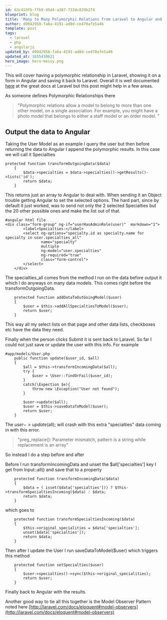 ```yaml
---
id: 63c419fb-ffb9-45d4-a387-733dc829b274
blueprint: blog
title: 'Many to Many Polymorphic Relations from Laravel to Angular and back'
author: d9942950-fa6a-4191-ad8d-ce470afe5a46
template: post
tags:
  - laravel
  - php
  - angularjs
updated_by: d9942950-fa6a-4191-ad8d-ce470afe5a46
updated_at: 1655430621
hero_image: hero-messy.png
---
```

This will cover having a polymorphic relationship in Laravel, showing it on a form in Angular and saving it back to Laravel. Overall it is well documented [here](http://laravel.com/docs/eloquent#many-to-many-polymorphic-relations) at the great docs at Laravel but this post might help in a few areas.

As someone defines Polymorphic Relationships there

>"Polymorphic relations allow a model to belong to more than one other model, on a single association. For example, you might have a photo model that belongs to either a staff model or an order model. "

## Output the data to Angular

Taking the User Model as an example I query the user but then before returning the data to Angular I append the polymorphic results. In this case we will call it Specialties
~~~
protected function transformOutgoingData($data)
    {
        $data->specialties = $data->specialties()->getResults()->lists('id');
        return $data;
    }
~~~

This returns just an array to Angular to deal with. When sending it an Object trouble getting Angular to set the selected options. The hard part, since by default it just worked, was to send not only the 2 selected Specialties but the 20 other possible ones and make the list out of that.

~~~
#angular html file
<div class="form-group" ng-if="userHasAdminRole(user)"  markdown="1">
        <label>Specialties:</label>
        <select ng-options="specialty.id as specialty.name for specialty in user.specialties_all"
                name="specialty"
                multiple
                ng-model="user.specialties"
                ng-required="true"
                class="form-control">
        </select>
    </div>
~~~

The specialties_all comes from the method I run on the data before output it which I do anyways on many data models. This comes right before the transformOutgoingData.

~~~
    protected function addDataToOutGoingModel($user)
    {
        $user = $this->addAllSpecialtiesToModel($user);
        return $user;
    }
~~~

This way all my select lists on that page and other data lists, checkboxes etc have the data they need.

Finally when the person clicks Submit it is sent back to Laravel. So far I could not just save or update the user with this info. For example

~~~
#app/models/User.php
    public function update($user_id, $all)
    {
        $all = $this->transformIncomingData($all);
        try {
            $user = \User::findOrFail($user_id);
        }
        catch(\Expection $e){
            throw new \Exception("User not found");
        }

        $user->update($all);
        $user = $this->saveDataToModel($user);
        return $user;
    }
~~~

The  $user->update($all); will crash with this extra "specialties" data coming in with this error.

>"preg_replace(): Parameter mismatch, pattern is a string while replacement is an array"

So instead I do a step before and after

Before I run transformIncomingData and unset the $all['specialties'] key I get from Input::all() and save that to a property

~~~
    protected function transformIncomingData($data)
    {
        $data = ( isset($data['specialties'])) ? $this->transformSpecialtiesIncoming($data) : $data;
        return $data;
    }
~~~

which goes to

~~~
    protected function transformSpecialtiesIncoming($data)
    {
        $this->original_specialities = $data['specialties'];
        unset($data['specialties']);
        return $data;
    }
~~~

Then after I update the User I run saveDataToModel($user) which triggers this method

~~~
    protected function setSpecialties($user)
    {
        $user->specialties()->sync($this->original_specialities);
        return $user;
    }
~~~

Finally back to Angular with the results. 

Another good way to tie all this together is the Model Observer Pattern noted here [http://laravel.com/docs/eloquent#model-observers](http://laravel.com/docs/eloquent#model-observers)

